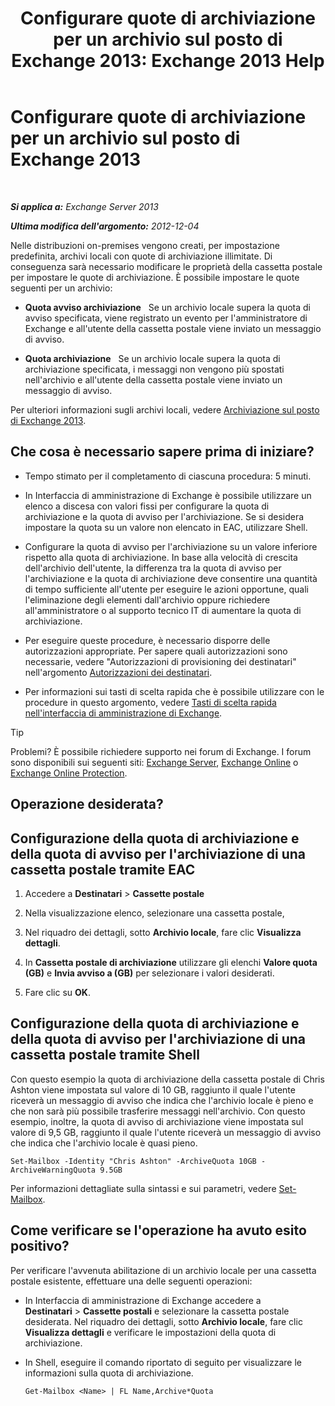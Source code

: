 ﻿---
title: 'Configurare quote di archiviazione per un archivio sul posto di Exchange 2013: Exchange 2013 Help'
TOCTitle: Configurare quote di archiviazione per un archivio sul posto di Exchange 2013
ms:assetid: f10e77c7-e1d4-415a-bef9-cb3f00e74c34
ms:mtpsurl: https://technet.microsoft.com/it-it/library/Ee633489(v=EXCHG.150)
ms:contentKeyID: 50555708
ms.date: 05/22/2018
mtps_version: v=EXCHG.150
ms.translationtype: MT
---

# Configurare quote di archiviazione per un archivio sul posto di Exchange 2013

 

_**Si applica a:** Exchange Server 2013_

_**Ultima modifica dell'argomento:** 2012-12-04_

Nelle distribuzioni on-premises vengono creati, per impostazione predefinita, archivi locali con quote di archiviazione illimitate. Di conseguenza sarà necessario modificare le proprietà della cassetta postale per impostare le quote di archiviazione. È possibile impostare le quote seguenti per un archivio:

  - **Quota avviso archiviazione**   Se un archivio locale supera la quota di avviso specificata, viene registrato un evento per l'amministratore di Exchange e all'utente della cassetta postale viene inviato un messaggio di avviso.

  - **Quota archiviazione**   Se un archivio locale supera la quota di archiviazione specificata, i messaggi non vengono più spostati nell'archivio e all'utente della cassetta postale viene inviato un messaggio di avviso.

Per ulteriori informazioni sugli archivi locali, vedere [Archiviazione sul posto di Exchange 2013](in-place-archiving-in-exchange-2013-exchange-2013-help.md).

## Che cosa è necessario sapere prima di iniziare?

  - Tempo stimato per il completamento di ciascuna procedura: 5 minuti.

  - In Interfaccia di amministrazione di Exchange è possibile utilizzare un elenco a discesa con valori fissi per configurare la quota di archiviazione e la quota di avviso per l'archiviazione. Se si desidera impostare la quota su un valore non elencato in EAC, utilizzare Shell.

  - Configurare la quota di avviso per l'archiviazione su un valore inferiore rispetto alla quota di archiviazione. In base alla velocità di crescita dell'archivio dell'utente, la differenza tra la quota di avviso per l'archiviazione e la quota di archiviazione deve consentire una quantità di tempo sufficiente all'utente per eseguire le azioni opportune, quali l'eliminazione degli elementi dall'archivio oppure richiedere all'amministratore o al supporto tecnico IT di aumentare la quota di archiviazione.

  - Per eseguire queste procedure, è necessario disporre delle autorizzazioni appropriate. Per sapere quali autorizzazioni sono necessarie, vedere "Autorizzazioni di provisioning dei destinatari" nell'argomento [Autorizzazioni dei destinatari](recipients-permissions-exchange-2013-help.md).

  - Per informazioni sui tasti di scelta rapida che è possibile utilizzare con le procedure in questo argomento, vedere [Tasti di scelta rapida nell'interfaccia di amministrazione di Exchange](keyboard-shortcuts-in-the-exchange-admin-center-exchange-online-protection-help.md).


> [!TIP]
> Problemi? È possibile richiedere supporto nei forum di Exchange. I forum sono disponibili sui seguenti siti: <A href="https://go.microsoft.com/fwlink/p/?linkid=60612">Exchange Server</A>, <A href="https://go.microsoft.com/fwlink/p/?linkid=267542">Exchange Online</A> o <A href="https://go.microsoft.com/fwlink/p/?linkid=285351">Exchange Online Protection</A>.



## Operazione desiderata?

## Configurazione della quota di archiviazione e della quota di avviso per l'archiviazione di una cassetta postale tramite EAC

1.  Accedere a **Destinatari** \> **Cassette postale**

2.  Nella visualizzazione elenco, selezionare una cassetta postale,

3.  Nel riquadro dei dettagli, sotto **Archivio locale**, fare clic **Visualizza dettagli**.

4.  In **Cassetta postale di archiviazione** utilizzare gli elenchi **Valore quota (GB)** e **Invia avviso a (GB)** per selezionare i valori desiderati.

5.  Fare clic su **OK**.

## Configurazione della quota di archiviazione e della quota di avviso per l'archiviazione di una cassetta postale tramite Shell

Con questo esempio la quota di archiviazione della cassetta postale di Chris Ashton viene impostata sul valore di 10 GB, raggiunto il quale l'utente riceverà un messaggio di avviso che indica che l'archivio locale è pieno e che non sarà più possibile trasferire messaggi nell'archivio. Con questo esempio, inoltre, la quota di avviso di archiviazione viene impostata sul valore di 9,5 GB, raggiunto il quale l'utente riceverà un messaggio di avviso che indica che l'archivio locale è quasi pieno.

    Set-Mailbox -Identity "Chris Ashton" -ArchiveQuota 10GB -ArchiveWarningQuota 9.5GB

Per informazioni dettagliate sulla sintassi e sui parametri, vedere [Set-Mailbox](https://technet.microsoft.com/it-it/library/bb123981\(v=exchg.150\)).

## Come verificare se l'operazione ha avuto esito positivo?

Per verificare l'avvenuta abilitazione di un archivio locale per una cassetta postale esistente, effettuare una delle seguenti operazioni:

  - In Interfaccia di amministrazione di Exchange accedere a **Destinatari** \> **Cassette postali** e selezionare la cassetta postale desiderata. Nel riquadro dei dettagli, sotto **Archivio locale**, fare clic **Visualizza dettagli** e verificare le impostazioni della quota di archiviazione.

  - In Shell, eseguire il comando riportato di seguito per visualizzare le informazioni sulla quota di archiviazione.
    
        Get-Mailbox <Name> | FL Name,Archive*Quota

